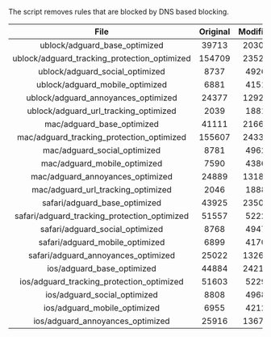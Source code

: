 The script removes rules that are blocked by DNS based blocking.


| File | Original | Modified |
|:----:|:-----:|:-----:|
| ublock/adguard_base_optimized | 39713 | 20309 |
| ublock/adguard_tracking_protection_optimized | 154709 | 23522 |
| ublock/adguard_social_optimized | 8737 | 4926 |
| ublock/adguard_mobile_optimized | 6881 | 4151 |
| ublock/adguard_annoyances_optimized | 24377 | 12924 |
| ublock/adguard_url_tracking_optimized | 2039 | 1881 |
| mac/adguard_base_optimized | 41111 | 21660 |
| mac/adguard_tracking_protection_optimized | 155607 | 24330 |
| mac/adguard_social_optimized | 8781 | 4962 |
| mac/adguard_mobile_optimized | 7590 | 4386 |
| mac/adguard_annoyances_optimized | 24889 | 13185 |
| mac/adguard_url_tracking_optimized | 2046 | 1888 |
| safari/adguard_base_optimized | 43925 | 23509 |
| safari/adguard_tracking_protection_optimized | 51557 | 5222 |
| safari/adguard_social_optimized | 8768 | 4947 |
| safari/adguard_mobile_optimized | 6899 | 4170 |
| safari/adguard_annoyances_optimized | 25022 | 13263 |
| ios/adguard_base_optimized | 44884 | 24212 |
| ios/adguard_tracking_protection_optimized | 51603 | 5229 |
| ios/adguard_social_optimized | 8808 | 4968 |
| ios/adguard_mobile_optimized | 6955 | 4212 |
| ios/adguard_annoyances_optimized | 25916 | 13672 |